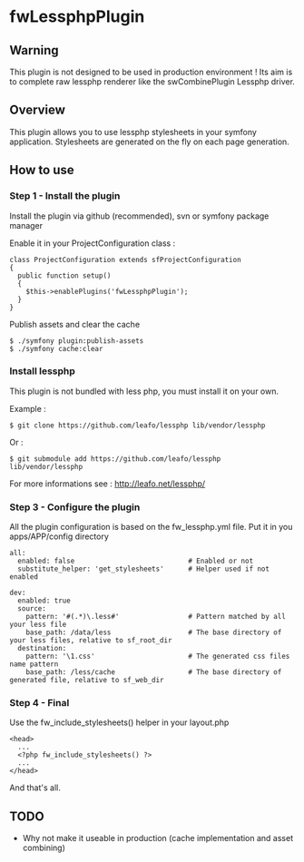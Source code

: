# fwLessphpPlugin

## Warning

This plugin is not designed to be used in production environment ! Its aim is to complete raw lessphp renderer like
the swCombinePlugin Lessphp driver.

## Overview

This plugin allows you to use lessphp stylesheets in your symfony application.
Stylesheets are generated on the fly on each page generation.

## How to use

### Step 1 - Install the plugin

Install the plugin via github (recommended), svn or symfony package manager

Enable it in your ProjectConfiguration class :

    class ProjectConfiguration extends sfProjectConfiguration
    {
      public function setup()
      {
        $this->enablePlugins('fwLessphpPlugin');
      }
    }

Publish assets and clear the cache

    $ ./symfony plugin:publish-assets
    $ ./symfony cache:clear

### Install lessphp

This plugin is not bundled with less php, you must install it on your own.

Example :

    $ git clone https://github.com/leafo/lessphp lib/vendor/lessphp

Or :

    $ git submodule add https://github.com/leafo/lessphp lib/vendor/lessphp

For more informations see : http://leafo.net/lessphp/

### Step 3 - Configure the plugin

All the plugin configuration is based on the fw_lessphp.yml file. Put it in you apps/APP/config directory

    all:
      enabled: false                            # Enabled or not
      substitute_helper: 'get_stylesheets'      # Helper used if not enabled

    dev:
      enabled: true
      source:
        pattern: '#(.*)\.less#'                 # Pattern matched by all your less file
        base_path: /data/less                   # The base directory of your less files, relative to sf_root_dir
      destination:
        pattern: '\1.css'                       # The generated css files name pattern
        base_path: /less/cache                  # The base directory of generated file, relative to sf_web_dir

### Step 4 - Final

Use the fw_include_stylesheets() helper in your layout.php

    <head>
      ...
      <?php fw_include_stylesheets() ?>
      ...
    </head>

And that's all.

## TODO

 * Why not make it useable in production (cache implementation and asset combining)
